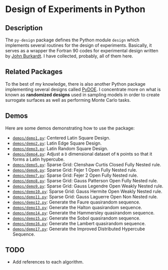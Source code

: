 Design of Experiments in Python
===============================

Description
-----------

The ``py-design`` package defines the Python module ``design`` which implements
several routines for the design of experiments. Basically, it serves as
a wrapper the Fortran 90 codes for experimental design written by 
[John Burkardt](http://people.sc.fsu.edu/~jburkardt/). I have collected, 
probably, all of them here.


Related Packages
----------------

To the best of my knowledge, there is also another Python package implementing
several designs called [PyDOE](http://pythonhosted.org/pyDOE/index.html). I
concentrate more on what is known as **randomized designs** used in sampling
models in order to create surrogate surfaces as well as performing Monte Carlo
tasks.


Demos
-----

Here are some demos demonstrating how to use the package:
+ [``demos/demo1.py``](demos/demo1.py): Centered Latin Square Design.
+ [``demos/demo2.py``](demos/demo2.py): Latin Edge Square Design.
+ [``demos/demo3.py``](demos/demo3.py): Latin Random Square Design.
+ [``demos/demo4.py``](demos/demo4.py): Adjust a ``D`` dimensional dataset of ``N`` points so that it forms a Latin hypercube.
+ [``demos/demo5.py``](demos/demo5.py): Sparse Grid: Clenshaw Curtis Closed Fully Nested rule.
+ [``demos/demo6.py``](demos/demo6.py): Sparse Grid: Fejer 1 Open Fully Nested rule.
+ [``demos/demo7.py``](demos/demo7.py): Sparse Grid: Fejer 2 Open Fully Nested rule.
+ [``demos/demo8.py``](demos/demo8.py): Sparse Grid: Gauss Patterson Open Fully Nested rule.
+ [``demos/demo9.py``](demos/demo9.py): Sparse Grid: Gauss Legendre Open Weakly Nested rule.
+ [``demos/demo10.py``](demos/demo10.py): Sparse Grid: Gauss Hermite Open Weakly Nested rule.
+ [``demos/demo11.py``](demos/demo11.py): Sparse Grid: Gauss Laguerre Open Non Nested rule.
+ [``demos/demo12.py``](demos/demo12.py): Generate the Faure quasirandom sequence.
+ [``demos/demo13.py``](demos/demo13.py): Generate the Halton quasirandom sequence.
+ [``demos/demo14.py``](demos/demo14.py): Generate the Hammersley quasirandom sequence.
+ [``demos/demo15.py``](demos/demo15.py): Generate the Sobol quasirandom sequence.
+ [``demos/demo16.py``](demos/demo16.py): Generate the Lambert quasirandom sequence.
+ [``demos/demo17.py``](demos/demo17.py): Generate the Improved Distributed Hypercube Sequence.


TODO
----
+ Add references to each algorithm.
